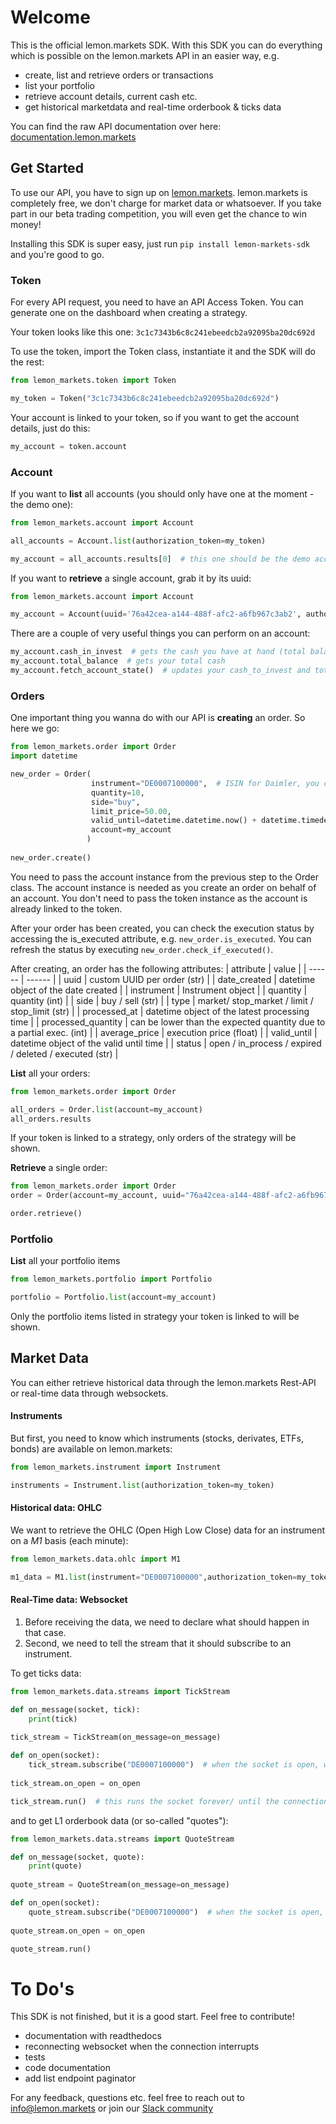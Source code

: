 # Welcome

This is the official lemon.markets SDK. With this SDK you can do everything which is possible on the lemon.markets API in an easier way, e.g.
- create, list and retrieve orders or transactions
- list your portfolio
- retrieve account details, current cash etc.
- get historical marketdata and real-time orderbook & ticks data

You can find the raw API documentation over here: [documentation.lemon.markets](https://documentation.lemon.markets/)

## Get Started

To use our API, you have to sign up on [lemon.markets](https://app.lemon.markets/register). 
lemon.markets is completely free, we don't charge for market data or whatsoever. If you take part in our beta trading competition, you will even get the chance to win money!

Installing this SDK is super easy, just run 
```pip install lemon-markets-sdk``` and you're good to go.

### Token

For every API request, you need to have an API Access Token. You can generate one on the dashboard when creating a strategy.

Your token looks like this one: `3c1c7343b6c8c241ebeedcb2a92095ba20dc692d`

To use the token, import the Token class, instantiate it and the SDK will do the rest:

```python
from lemon_markets.token import Token

my_token = Token("3c1c7343b6c8c241ebeedcb2a92095ba20dc692d")
```

Your account is linked to your token, so if you want to get the account details, just do this:
```python
my_account = token.account
```

### Account

If you want to **list** all accounts (you should only have one at the moment - the demo one):

```python
from lemon_markets.account import Account

all_accounts = Account.list(authorization_token=my_token)

my_account = all_accounts.results[0]  # this one should be the demo account
```

If you want to **retrieve** a single account, grab it by its uuid:

```python
from lemon_markets.account import Account

my_account = Account(uuid='76a42cea-a144-488f-afc2-a6fb967c3ab2', authorization_token=my_token)
```


There are a couple of very useful things you can perform on an account:

```python
my_account.cash_in_invest  # gets the cash you have at hand (total balance minus open order volume)
my_account.total_balance  # gets your total cash
my_account.fetch_account_state()  # updates your cash_to_invest and total_balance
```

### Orders

One important thing you wanna do with our API is **creating** an order. So here we go:

```python
from lemon_markets.order import Order
import datetime

new_order = Order(
                  instrument="DE0007100000",  # ISIN for Daimler, you can pass an instrument instance in here as well
                  quantity=10,
                  side="buy",
                  limit_price=50.00,
                  valid_until=datetime.datetime.now() + datetime.timedelta(days=1),
                  account=my_account
                 )
                 
new_order.create()
```
You need to pass the account instance from the previous step to the Order class. The account instance is needed as you create an order on behalf of an account. You don't need to pass the token instance as the account is already linked to the token.

After your order has been created, you can check the execution status by accessing the is_executed attribute, e.g. `new_order.is_executed`. 
You can refresh the status by executing `new_order.check_if_executed()`.

After creating, an order has the following attributes:
| attribute | value |
| ------ | ------ |
| uuid | custom UUID per order (str) |
| date_created | datetime object of the date created |
| instrument | Instrument object |
| quantity | quantity (int) |
| side | buy / sell (str) |
| type | market/ stop_market / limit / stop_limit (str) |
| processed_at | datetime object of the latest processing time |
| processed_quantity | can be lower than the expected quantity due to a partial exec. (int) |
| average_price | execution price (float) |
| valid_until | datetime object of the valid until time |
| status | open / in_process / expired / deleted / executed (str) |



**List** all your orders:

```python
from lemon_markets.order import Order

all_orders = Order.list(account=my_account)
all_orders.results
```
If your token is linked to a strategy, only orders of the strategy will be shown.

**Retrieve** a single order:

```python
from lemon_markets.order import Order
order = Order(account=my_account, uuid="76a42cea-a144-488f-afc2-a6fb967c3ab2")

order.retrieve()
```


### Portfolio

**List** all your portfolio items
```python
from lemon_markets.portfolio import Portfolio

portfolio = Portfolio.list(account=my_account)
```
Only the portfolio items listed in strategy your token is linked to will be shown.


## Market Data
You can either retrieve historical data through the lemon.markets Rest-API or real-time data through websockets.

#### Instruments
But first, you need to know which instruments (stocks, derivates, ETFs, bonds) are available on lemon.markets:

```python
from lemon_markets.instrument import Instrument

instruments = Instrument.list(authorization_token=my_token)
```

#### Historical data: OHLC 
We want to retrieve the OHLC (Open High Low Close) data for an instrument on a _M1_ basis (each minute):
```python
from lemon_markets.data.ohlc import M1

m1_data = M1.list(instrument="DE0007100000",authorization_token=my_token)  # you can pass an Instrument instance in here as well

```

#### Real-Time data: Websocket

1) Before receiving the data, we need to declare what should happen in that case. 
2) Second, we need to tell the stream that it should subscribe to an instrument.

To get ticks data:
```python
from lemon_markets.data.streams import TickStream

def on_message(socket, tick):
    print(tick)
    
tick_stream = TickStream(on_message=on_message)

def on_open(socket):
    tick_stream.subscribe("DE0007100000")  # when the socket is open, we would like to subscribe to the Daimler tick stream
    
tick_stream.on_open = on_open

tick_stream.run()  # this runs the socket forever/ until the connection interrups.

```

and to get L1 orderbook data (or so-called "quotes"):
```python
from lemon_markets.data.streams import QuoteStream

def on_message(socket, quote):
    print(quote)
    
quote_stream = QuoteStream(on_message=on_message)

def on_open(socket):
    quote_stream.subscribe("DE0007100000")  # when the socket is open, we would like to subscribe to the Daimler quote stream
    
quote_stream.on_open = on_open

quote_stream.run()
```

# To Do's

This SDK is not finished, but it is a good start. Feel free to contribute!
- documentation with readthedocs
- reconnecting websocket when the connection interrupts
- tests
- code documentation
- add list endpoint paginator

For any feedback, questions etc. feel free to reach out to info@lemon.markets or join our [Slack community](https://lemon.markets/community/)
